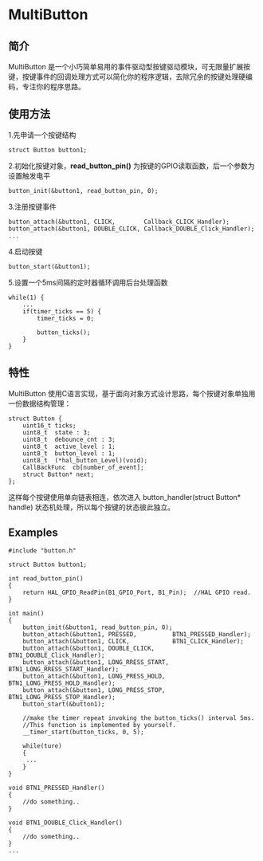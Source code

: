 # MultiButton

## 简介
MultiButton 是一个小巧简单易用的事件驱动型按键驱动模块，可无限量扩展按键，按键事件的回调处理方式可以简化你的程序逻辑，去除冗余的按键处理硬编码，专注你的程序思路。

## 使用方法
1.先申请一个按键结构

```
struct Button button1;
```
2.初始化按键对象，**read_button_pin()** 为按键的GPIO读取函数，后一个参数为设置触发电平

```
button_init(&button1, read_button_pin, 0);
```
3.注册按键事件

```
button_attach(&button1, CLICK,        Callback_CLICK_Handler);
button_attach(&button1, DOUBLE_CLICK, Callback_DOUBLE_Click_Handler);
...
```
4.启动按键

```
button_start(&button1);
```
5.设置一个5ms间隔的定时器循环调用后台处理函数

```
while(1) {
    ...
    if(timer_ticks == 5) {
        timer_ticks = 0;
        
        button_ticks();
    }
}
```

## 特性
MultiButton 使用C语言实现，基于面向对象方式设计思路，每个按键对象单独用一份数据结构管理：

```
struct Button {
    uint16_t ticks;
    uint8_t  state : 3;
    uint8_t  debounce_cnt : 3; 
    uint8_t  active_level : 1;
    uint8_t  button_level : 1;
    uint8_t  (*hal_button_Level)(void);
    CallBackFunc  cb[number_of_event];
    struct Button* next;
};
```
这样每个按键使用单向链表相连，依次进入 button_handler(struct Button* handle) 状态机处理，所以每个按键的状态彼此独立。


## Examples

```
#include "button.h"

struct Button button1;

int read_button_pin()
{
    return HAL_GPIO_ReadPin(B1_GPIO_Port, B1_Pin);  //HAL GPIO read.
}

int main()
{
    button_init(&button1, read_button_pin, 0);
    button_attach(&button1, PRESSED,          BTN1_PRESSED_Handler);
    button_attach(&button1, CLICK,            BTN1_CLICK_Handler);
    button_attach(&button1, DOUBLE_CLICK,     BTN1_DOUBLE_Click_Handler);
    button_attach(&button1, LONG_RRESS_START, BTN1_LONG_RRESS_START_Handler);
    button_attach(&button1, LONG_PRESS_HOLD,  BTN1_LONG_PRESS_HOLD_Handler);
    button_attach(&button1, LONG_PRESS_STOP,  BTN1_LONG_PRESS_STOP_Handler);
    button_start(&button1);
    
    //make the timer repeat invoking the button_ticks() interval 5ms.
    //This function is implemented by yourself.
    __timer_start(button_ticks, 0, 5);
    
    while(ture) 
    {
     ...
    }
}

void BTN1_PRESSED_Handler()
{
    //do something..
}

void BTN1_DOUBLE_Click_Handler()
{
    //do something..
}
...
```

